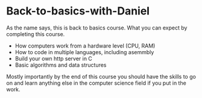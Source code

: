 # Back-to-basics-with-Daniel

As the name says, this is back to basics course.
What you can expect by completing this course.

- How computers work from a hardware level (CPU, RAM)
- How to code in multiple languages, including asemmbly
- Build your own http server in C
- Basic algorithms and data structures

Mostly importantly by the end of this course you should have the skills to go on and learn anything else in the computer science field if you put in the work.
